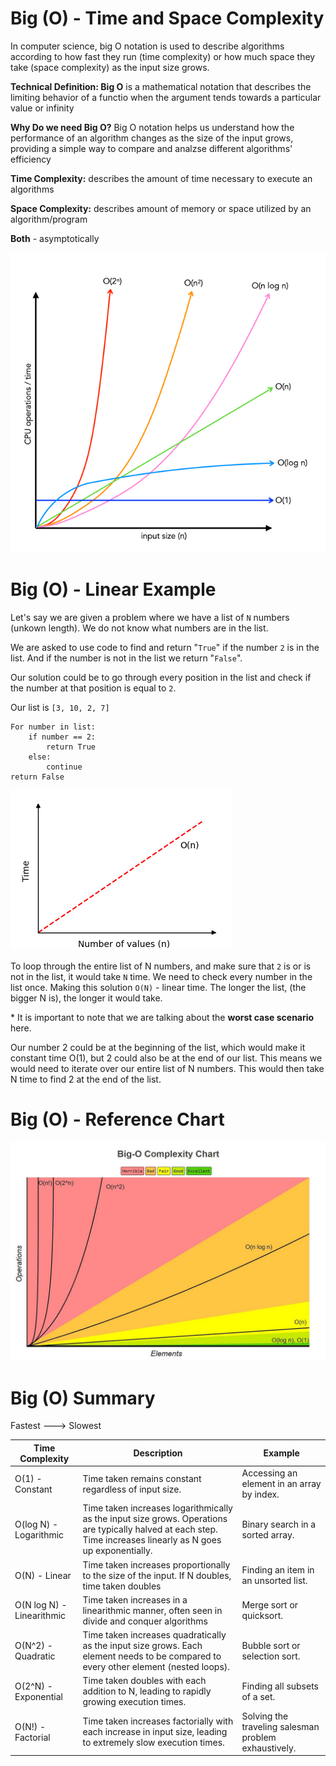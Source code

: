 # Big (O) - Time and Space Complexity

In computer science, big O notation is used to describe algorithms according to how fast they run (time complexity) or how much space they take (space complexity) as the input size grows.

**Technical Definition: Big O** is a mathematical notation that describes the limiting behavior of a functio when the argument tends towards a particular value or infinity

**Why Do we need Big O?** Big O notation helps us understand how the performance of an algorithm changes as the size of the input grows, providing a simple way to compare and analzse different algorithms' efficiency

**Time Complexity:** describes the amount of time necessary to execute an algorithms

**Space Complexity:** describes amount of memory or space utilized by an algorithm/program

**Both** - asymptotically


<img src="images/big_o_notation_chart2.png">


# Big (O) - Linear Example

Let's say we are given a problem where we have a list of `N` numbers (unkown length). We do not know what numbers are in the list.

We are asked to use code to find and return "`True`" if the number `2` is in the list. And if the number is not in the list we return "`False`".

Our solution could be to go through every position in the list and check if the number at that position is equal to `2`. 

Our list is `[3, 10, 2, 7]`

```
For number in list:
    if number == 2:
        return True
    else:
        continue
return False
```

<img src="images/linear_time_chart.png">

To loop through the entire list of N numbers, and make sure that `2` is or is not in the list, it would take `N` time. We need to check every number in the list once. Making this solution `O(N)` - linear time. The longer the list, (the bigger N is), the longer it would take. 

\* It is important to note that we are talking about the **worst case scenario** here. 

Our number 2 could be at the beginning of the list, which would make it constant time O(1), but 2 could also be at the end of our list. This means we would need to iterate over our entire list of N numbers. This would then take N time to find 2 at the end of the list. 

# Big (O) - Reference Chart

<img src="images/big_o_notation_chart1.jpg">


# Big (O) Summary

Fastest ---> Slowest

| Time Complexity | Description | Example |
|-----------------|-------------|---------|
| O(1) - Constant | Time taken remains constant regardless of input size. | Accessing an element in an array by index. |
| O(log N) - Logarithmic | Time taken increases logarithmically as the input size grows. Operations are typically halved at each step. Time increases linearly as N goes up exponentially. | Binary search in a sorted array. |
| O(N) - Linear | Time taken increases proportionally to the size of the input. If N doubles, time taken doubles | Finding an item in an unsorted list. |
| O(N log N) - Linearithmic | Time taken increases in a linearithmic manner, often seen in divide and conquer algorithms | Merge sort or quicksort. |
| O(N^2) - Quadratic | Time taken increases quadratically as the input size grows. Each element needs to be compared to every other element (nested loops). | Bubble sort or selection sort. |
| O(2^N) - Exponential | Time taken doubles with each addition to N, leading to rapidly growing execution times. | Finding all subsets of a set. |
| O(N!) - Factorial | Time taken increases factorially with each increase in input size, leading to extremely slow execution times. | Solving the traveling salesman problem exhaustively. |
